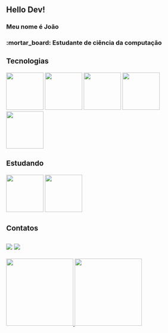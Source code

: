 <h2>Hello Dev!</h2>

<h3>Meu nome é João<h3>

 <p>:mortar_board: Estudante de ciência da computação</p>

<div>
  <h3>Tecnologias</h3>
  <img width="100px", heigth="100px" src="https://cdn.jsdelivr.net/gh/devicons/devicon/icons/typescript/typescript-original.svg" /> 
  <img width="100px", heigth="100px" width="100px", heigth="100px"  src="https://cdn.jsdelivr.net/gh/devicons/devicon/icons/react/react-original-wordmark.svg" />         
  <img width="100px", heigth="100px" src="https://cdn.jsdelivr.net/gh/devicons/devicon/icons/nodejs/nodejs-original.svg" />
  <img width="100px", heigth="100px" src="https://cdn.jsdelivr.net/gh/devicons/devicon/icons/postgresql/postgresql-original.svg" />
  <img width="100px", heigth="100px" src="https://cdn.jsdelivr.net/gh/devicons/devicon/icons/amazonwebservices/amazonwebservices-plain-wordmark.svg" />
</div>
<div>
  <h3>Estudando</h3>
   <img width="100px", heigth="100px" src="https://cdn.jsdelivr.net/gh/devicons/devicon/icons/go/go-original-wordmark.svg" />
   <img width="100px", heigth="100px" src="https://cdn.jsdelivr.net/gh/devicons/devicon/icons/docker/docker-original-wordmark.svg" />
          
 </div>

<div>
  <h3>Contatos <h3>
  <a href="https://www.linkedin.com/in/jo%C3%A3o-gabriel-pinho-da-cruz-2057a1228/" target="_blank"><img src="https://img.shields.io/badge/-LinkedIn-%230077B5?style=for-the-badge&logo=linkedin&logoColor=white" target="_blank"></a>
  <a href = "mailto: joaogabrielpinhodacru@gmail.com"><img src="https://img.shields.io/badge/Gmail-D14836?style=for-the-badge&logo=gmail&logoColor=white" target="_blank"></a>
</div>
<div>
<div>
  <a href="https://github.com/joao-gabriel-cruz">
  <img height="180em" src="https://github-readme-stats.vercel.app/api/top-langs/?username=joao-gabriel-cruz&layout=compact&langs_count=7&theme=dracula"/>
  <img height="180em" src="https://github-readme-stats.vercel.app/api?username=joao-gabriel-cruz&show_icons=true&theme=dracula&include_all_commits=true&count_private=true"/>
  </div>
<div/>
